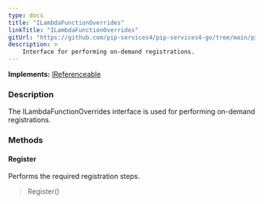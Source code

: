 ```yaml
---
type: docs
title: "ILambdaFunctionOverrides"
linkTitle: "ILambdaFunctionOverrides"
gitUrl: "https://github.com/pip-services4/pip-services4-go/tree/main/pip-services4-aws-go"
description: >
    Interface for performing on-demand registrations.
---
```


**Implements:** [IReferenceable](../../../components/refer/ireferenceable)

### Description

The ILambdaFunctionOverrides interface is used for performing on-demand registrations.


### Methods

#### Register
Performs the required registration steps.

> Register()

